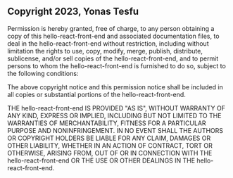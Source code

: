 ## Copyright 2023, Yonas Tesfu

Permission is hereby granted, free of charge, to any person obtaining a copy of this hello-react-front-end and associated documentation files, to deal in the hello-react-front-end without restriction, including without limitation the rights to use, copy, modify, merge, publish, distribute, sublicense, and/or sell copies of the hello-react-front-end, and to permit persons to whom the hello-react-front-end is furnished to do so, subject to the following conditions:

The above copyright notice and this permission notice shall be included in all copies or substantial portions of the hello-react-front-end.

THE hello-react-front-end IS PROVIDED "AS IS", WITHOUT WARRANTY OF ANY KIND, EXPRESS OR IMPLIED, INCLUDING BUT NOT LIMITED TO THE WARRANTIES OF MERCHANTABILITY, FITNESS FOR A PARTICULAR PURPOSE AND NONINFRINGEMENT. IN NO EVENT SHALL THE AUTHORS OR COPYRIGHT HOLDERS BE LIABLE FOR ANY CLAIM, DAMAGES OR OTHER LIABILITY, WHETHER IN AN ACTION OF CONTRACT, TORT OR OTHERWISE, ARISING FROM, OUT OF OR IN CONNECTION WITH THE hello-react-front-end OR THE USE OR OTHER DEALINGS IN THE hello-react-front-end.
